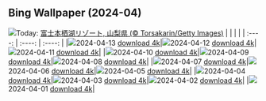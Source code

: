 ## Bing Wallpaper (2024-04)
![](https://global.bing.com/th?id=OHR.ShibaZakura2024_JA-JP5037441018_UHD.jpg&w=1000)Today: [富士本栖湖リゾート, 山梨県 (© Torsakarin/Getty Images)](https://global.bing.com/th?id=OHR.ShibaZakura2024_JA-JP5037441018_UHD.jpg)
|      |      |      |
| :----: | :----: | :----: |
|![](https://global.bing.com/th?id=OHR.ShibaZakura2024_JA-JP5037441018_UHD.jpg&pid=hp&w=384&h=216&rs=1&c=4)2024-04-13 [download 4k](https://global.bing.com/th?id=OHR.ShibaZakura2024_JA-JP5037441018_UHD.jpg)|![](https://global.bing.com/th?id=OHR.SunsetArchesNP_JA-JP4875080007_UHD.jpg&pid=hp&w=384&h=216&rs=1&c=4)2024-04-12 [download 4k](https://global.bing.com/th?id=OHR.SunsetArchesNP_JA-JP4875080007_UHD.jpg)|![](https://global.bing.com/th?id=OHR.DragonWaterfall_JA-JP4588588498_UHD.jpg&pid=hp&w=384&h=216&rs=1&c=4)2024-04-11 [download 4k](https://global.bing.com/th?id=OHR.DragonWaterfall_JA-JP4588588498_UHD.jpg)|
|![](https://global.bing.com/th?id=OHR.OwlSiblings_JA-JP4322199651_UHD.jpg&pid=hp&w=384&h=216&rs=1&c=4)2024-04-10 [download 4k](https://global.bing.com/th?id=OHR.OwlSiblings_JA-JP4322199651_UHD.jpg)|![](https://global.bing.com/th?id=OHR.SkagitValleyTulips_JA-JP4166297873_UHD.jpg&pid=hp&w=384&h=216&rs=1&c=4)2024-04-09 [download 4k](https://global.bing.com/th?id=OHR.SkagitValleyTulips_JA-JP4166297873_UHD.jpg)|![](https://global.bing.com/th?id=OHR.SpringApple_JA-JP3983835058_UHD.jpg&pid=hp&w=384&h=216&rs=1&c=4)2024-04-08 [download 4k](https://global.bing.com/th?id=OHR.SpringApple_JA-JP3983835058_UHD.jpg)|
|![](https://global.bing.com/th?id=OHR.BeaverDenali_JA-JP3797917391_UHD.jpg&pid=hp&w=384&h=216&rs=1&c=4)2024-04-07 [download 4k](https://global.bing.com/th?id=OHR.BeaverDenali_JA-JP3797917391_UHD.jpg)|![](https://global.bing.com/th?id=OHR.JapanHimeji_JA-JP3641774172_UHD.jpg&pid=hp&w=384&h=216&rs=1&c=4)2024-04-06 [download 4k](https://global.bing.com/th?id=OHR.JapanHimeji_JA-JP3641774172_UHD.jpg)|![](https://global.bing.com/th?id=OHR.BahamasSpace_JA-JP3451367539_UHD.jpg&pid=hp&w=384&h=216&rs=1&c=4)2024-04-05 [download 4k](https://global.bing.com/th?id=OHR.BahamasSpace_JA-JP3451367539_UHD.jpg)|
|![](https://global.bing.com/th?id=OHR.YoshinoyamaSpring_JA-JP6657067611_UHD.jpg&pid=hp&w=384&h=216&rs=1&c=4)2024-04-04 [download 4k](https://global.bing.com/th?id=OHR.YoshinoyamaSpring_JA-JP6657067611_UHD.jpg)|![](https://global.bing.com/th?id=OHR.KyrgyzstanRainbow_JA-JP6458656191_UHD.jpg&pid=hp&w=384&h=216&rs=1&c=4)2024-04-03 [download 4k](https://global.bing.com/th?id=OHR.KyrgyzstanRainbow_JA-JP6458656191_UHD.jpg)|![](https://global.bing.com/th?id=OHR.JutlandSpring_JA-JP6178777806_UHD.jpg&pid=hp&w=384&h=216&rs=1&c=4)2024-04-02 [download 4k](https://global.bing.com/th?id=OHR.JutlandSpring_JA-JP6178777806_UHD.jpg)|
|![](https://global.bing.com/th?id=OHR.PalazzoFarnese_JA-JP7372412499_UHD.jpg&pid=hp&w=384&h=216&rs=1&c=4)2024-04-01 [download 4k](https://global.bing.com/th?id=OHR.PalazzoFarnese_JA-JP7372412499_UHD.jpg)|